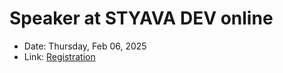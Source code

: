 # Speaker at STYAVA DEV online
- Date: Thursday, Feb 06, 2025
- Link: [Registration](https://styava.dev/event-detail/c7f9e3b2-1d5a-4e6f-9c8b-7a6d5e4f3c2a)